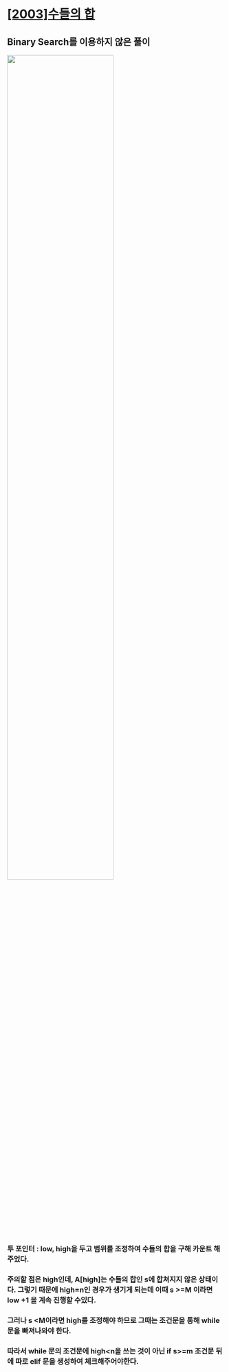 # [[2003]수들의 합](https://www.acmicpc.net/problem/2003)

## Binary Search를 이용하지 않은 풀이

<image src="https://lh6.googleusercontent.com/8xe3ew9SDvr2BFd72MKZSSKRudGVDuD8G3yCu_9IDWIisgPtGGs4sqpN_DtorxqehZd4QdgavqF_ftgAxaCdHz7kQXYLCm43xrhdFn48KeMjxcnPluWOuokfbd0Aib8h6vXtUshr" width="70%">

### 투 포인터 : low, high을 두고 범위를 조정하여 수들의 합을 구해 카운트 해주었다.<br>
### 주의할 점은 high인데,  A[high]는 수들의 합인 s에 합쳐지지 않은 상태이다. 그렇기 때문에 high=n인 경우가 생기게 되는데 이때 s >=M 이라면 low +1 을 계속 진행할 수있다. <br>
### 그러나 s <M이라면 high를 조정해야 하므로 그때는 조건문을 통해 while문을 빠져나와야 한다. <br>
### 따라서 while 문의 조건문에 high<n을 쓰는 것이 아닌 if s>=m 조건문 뒤에 따로 elif 문을 생성하여 체크해주어야한다.

